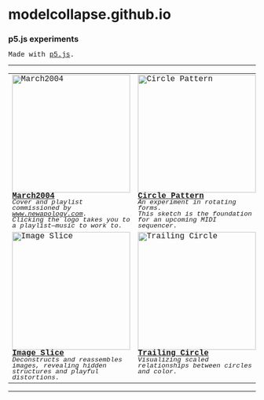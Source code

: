 # modelcollapse.github.io

### p5.js experiments

<div style="font-family: 'Fira Mono', 'Consolas', 'Liberation Mono', 'Menlo', monospace, sans-serif; line-height:0.9; text-align:left;">

Made with [p5.js](https://p5js.org/).  

</div>

---

<table width="100%">
  <tr>
    <td width="33%" style="vertical-align:top; font-family: 'Fira Mono', 'Consolas', 'Liberation Mono', 'Menlo', monospace, sans-serif; line-height:0.9; text-align:left;">
      <a href="https://modelcollapse.github.io/March2004/">
        <img src="https://github.com/user-attachments/assets/480ddeff-c8fd-40fb-a22c-793c11ec0edf" alt="March2004" width="240"/><br>
        <b>March2004</b>
      </a>
      <br>
      <sub>
        <i>
          Cover and playlist commissioned by <a href="https://www.newapology.com">www.newapology.com</a>.<br>
          Clicking the logo takes you to a playlist—music to work to.
        </i>
      </sub>
    </td>
    <td width="33%" style="vertical-align:top; font-family: 'Fira Mono', 'Consolas', 'Liberation Mono', 'Menlo', monospace, sans-serif; line-height:0.9; text-align:left;">
      <a href="https://modelcollapse.github.io/CirclePatternSketch/">
        <img src="https://github.com/user-attachments/assets/c791b314-4b4b-4cb2-8c7c-25c0f66960bf" alt="Circle Pattern" width="240"/><br>
        <b>Circle Pattern</b>
      </a>
      <br>
      <sub>
        <i>
          An experiment in rotating forms.<br>
          This sketch is the foundation for an upcoming MIDI sequencer.
        </i>
      </sub>
    </td>
    <td width="33%" style="vertical-align:top; font-family: 'Fira Mono', 'Consolas', 'Liberation Mono', 'Menlo', monospace, sans-serif; line-height:0.9; text-align:left;">
      <a href="https://modelcollapse.github.io/CircleLine/">
        <img src="https://github.com/user-attachments/assets/fdbd3c99-ce9e-420f-99f7-fd70c7f468a5" alt="Dotted Line" width="240"/><br>
        <b>Dotted Line</b>
      </a>
      <br>
      <sub>
        <i>
          Lines transformed into dotted trails, creating dynamic motion and visual rhythm through animated points.
        </i>
      </sub>
    </td>
  </tr>
  <tr>
    <td width="33%" style="vertical-align:top; font-family: 'Fira Mono', 'Consolas', 'Liberation Mono', 'Menlo', monospace, sans-serif; line-height:0.9; text-align:left;">
      <a href="https://modelcollapse.github.io/imageslice/">
        <img src="https://github.com/user-attachments/assets/15071777-3457-4a06-88f8-8fcfe60b59bd" alt="Image Slice" width="240"/><br>
        <b>Image Slice</b>
      </a>
      <br>
      <sub>
        <i>
          Deconstructs and reassembles images, revealing hidden structures and playful distortions.
        </i>
      </sub>
    </td>
    <td width="33%" style="vertical-align:top; font-family: 'Fira Mono', 'Consolas', 'Liberation Mono', 'Menlo', monospace, sans-serif; line-height:0.9; text-align:left;">
      <a href="https://modelcollapse.github.io/TrailingCircle/">
        <img src="https://github.com/user-attachments/assets/94b25f02-f0bf-47c9-ab55-6153cedc3fa6" alt="Trailing Circle" width="240"/><br>
        <b>Trailing Circle</b>
      </a>
      <br>
      <sub>
        <i>
         Visualizing scaled relationships between circles and color.
        </i>
      </sub>
    </td>
    <td width="33%" style="vertical-align:top; font-family: 'Fira Mono', 'Consolas', 'Liberation Mono', 'Menlo', monospace, sans-serif; line-height:0.9; text-align:left;">
      <a href="https://modelcollapse.github.io/dot-connect/">
        <img src="https://github.com/user-attachments/assets/67bcf98f-5dc1-4112-86b2-0e1a323dd473" alt="Dot Connect" width="240"/><br>
        <b>Dot Connect</b>
      </a>
      <br>
      <sub>
        <i>
          Interactive sketch connecting dots in real time, forming geometric networks and organic patterns.
        </i>
      </sub>
    </td>
  </tr>
</table>

---

<div style="font-family: 'Fira Mono', 'Consolas', 'Liberation Mono', 'Menlo', monospace, sans-serif; line-height:0.9; text-align:left;">

</div>
